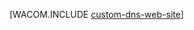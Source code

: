 <properties title="カスタム ドメイン名" pageTitle="カスタム ドメイン名" metaKeywords="Windows Azure, Windows Azure の Web サイト, ドメイン名" description="" services="Web Sites" documentationCenter="" />

[WACOM.INCLUDE [custom-dns-web-site](../includes/custom-dns-web-site.md)]


